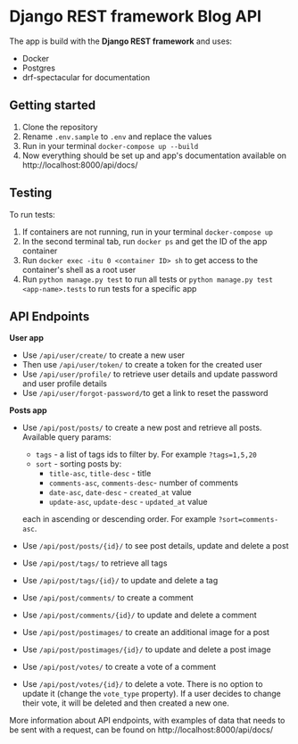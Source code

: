 # Django REST framework Blog API

The app is build with the **Django REST framework** and uses:
- Docker
- Postgres
- drf-spectacular for documentation

## Getting started
1. Clone the repository
2. Rename `.env.sample` to `.env` and replace the values
3. Run in your terminal `docker-compose up --build`
4. Now everything should be set up and app's documentation available on http://localhost:8000/api/docs/

## Testing
To run tests:
1. If containers are not running, run in your terminal `docker-compose up`
2. In the second terminal tab, run `docker ps` and get the ID of the app container
3. Run `docker exec -itu 0 <container ID> sh` to get access to the container's shell as a root user
4. Run `python manage.py test` to run all tests or `python manage.py test <app-name>.tests` to run tests for a specific app

## API Endpoints
**User app**
- Use `/api/user/create/` to create a new user 
- Then use `/api/user/token/` to create a token for the created user
- Use `/api/user/profile/` to retrieve user details and update password and user profile details
- Use `/api/user/forgot-password/`to get a link to reset the password

**Posts app**
- Use `/api/post/posts/` to create a new post and retrieve all posts. Available query params:
  + `tags` - a list of tags ids to filter by. For example `?tags=1,5,20`
  + `sort` - sorting posts by:
    - `title-asc`, `title-desc` - title
    - `comments-asc`, `comments-desc`- number of comments
    - `date-asc`, `date-desc` - `created_at` value
    - `update-asc`, `update-desc` - `updated_at` value
    
  each in ascending or descending order. For example `?sort=comments-asc`.
 
- Use `/api/post/posts/{id}/` to see post details, update and delete a post


- Use `/api/post/tags/` to retrieve all tags
- Use `/api/post/tags/{id}/` to update and delete a tag


- Use `/api/post/comments/` to create a comment
- Use `/api/post/comments/{id}/` to update and delete a comment


- Use `/api/post/postimages/` to create an additional image for a post
- Use `/api/post/postimages/{id}/` to update and delete a post image

- Use `/api/post/votes/` to create a vote of a comment 
- Use `/api/post/votes/{id}/` to delete a vote. There is no option to update it (change the `vote_type` property). If a user decides to change their vote, it will be deleted and then created a new one.


More information about API endpoints, with examples of data that needs to be sent with a request, can be found on http://localhost:8000/api/docs/ 
